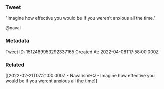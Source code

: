 ### Tweet
"Imagine how effective you would be if you weren’t anxious all the time."

@naval

### Metadata
Tweet ID: 1512489953292337165
Created At: 2022-04-08T17:58:00.000Z

### Related
[[2022-02-21T07:21:00.000Z - NavalismHQ - Imagine how effective you would be if you werent anxious all the time]]

